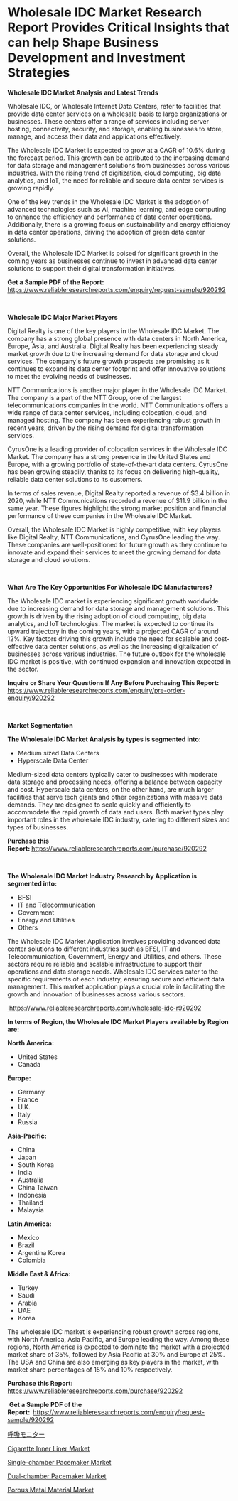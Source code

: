 <p><h1>Wholesale IDC Market Research Report Provides Critical Insights that can help Shape Business Development and Investment Strategies</h1></p><p><strong>Wholesale IDC Market Analysis and Latest Trends</strong></p>
<p><p>Wholesale IDC, or Wholesale Internet Data Centers, refer to facilities that provide data center services on a wholesale basis to large organizations or businesses. These centers offer a range of services including server hosting, connectivity, security, and storage, enabling businesses to store, manage, and access their data and applications effectively.</p><p>The Wholesale IDC Market is expected to grow at a CAGR of 10.6% during the forecast period. This growth can be attributed to the increasing demand for data storage and management solutions from businesses across various industries. With the rising trend of digitization, cloud computing, big data analytics, and IoT, the need for reliable and secure data center services is growing rapidly.</p><p>One of the key trends in the Wholesale IDC Market is the adoption of advanced technologies such as AI, machine learning, and edge computing to enhance the efficiency and performance of data center operations. Additionally, there is a growing focus on sustainability and energy efficiency in data center operations, driving the adoption of green data center solutions.</p><p>Overall, the Wholesale IDC Market is poised for significant growth in the coming years as businesses continue to invest in advanced data center solutions to support their digital transformation initiatives.</p></p>
<p><strong>Get a Sample PDF of the Report:&nbsp;</strong> <a href="https://www.reliableresearchreports.com/enquiry/request-sample/920292">https://www.reliableresearchreports.com/enquiry/request-sample/920292</a></p>
<p>&nbsp;</p>
<p><strong>Wholesale IDC Major Market Players</strong></p>
<p><p>Digital Realty is one of the key players in the Wholesale IDC Market. The company has a strong global presence with data centers in North America, Europe, Asia, and Australia. Digital Realty has been experiencing steady market growth due to the increasing demand for data storage and cloud services. The company's future growth prospects are promising as it continues to expand its data center footprint and offer innovative solutions to meet the evolving needs of businesses.</p><p>NTT Communications is another major player in the Wholesale IDC Market. The company is a part of the NTT Group, one of the largest telecommunications companies in the world. NTT Communications offers a wide range of data center services, including colocation, cloud, and managed hosting. The company has been experiencing robust growth in recent years, driven by the rising demand for digital transformation services.</p><p>CyrusOne is a leading provider of colocation services in the Wholesale IDC Market. The company has a strong presence in the United States and Europe, with a growing portfolio of state-of-the-art data centers. CyrusOne has been growing steadily, thanks to its focus on delivering high-quality, reliable data center solutions to its customers.</p><p>In terms of sales revenue, Digital Realty reported a revenue of $3.4 billion in 2020, while NTT Communications recorded a revenue of $11.9 billion in the same year. These figures highlight the strong market position and financial performance of these companies in the Wholesale IDC Market.</p><p>Overall, the Wholesale IDC Market is highly competitive, with key players like Digital Realty, NTT Communications, and CyrusOne leading the way. These companies are well-positioned for future growth as they continue to innovate and expand their services to meet the growing demand for data storage and cloud solutions.</p></p>
<p>&nbsp;</p>
<p><strong>What Are The Key Opportunities For Wholesale IDC Manufacturers?</strong></p>
<p><p>The Wholesale IDC market is experiencing significant growth worldwide due to increasing demand for data storage and management solutions. This growth is driven by the rising adoption of cloud computing, big data analytics, and IoT technologies. The market is expected to continue its upward trajectory in the coming years, with a projected CAGR of around 12%. Key factors driving this growth include the need for scalable and cost-effective data center solutions, as well as the increasing digitalization of businesses across various industries. The future outlook for the wholesale IDC market is positive, with continued expansion and innovation expected in the sector.</p></p>
<p><strong>Inquire or Share Your Questions If Any Before Purchasing This Report:</strong> <a href="https://www.reliableresearchreports.com/enquiry/pre-order-enquiry/920292">https://www.reliableresearchreports.com/enquiry/pre-order-enquiry/920292</a></p>
<p>&nbsp;</p>
<p><strong>Market Segmentation</strong></p>
<p><strong>The Wholesale IDC Market Analysis by types is segmented into:</strong></p>
<p><ul><li>Medium sized Data Centers</li><li>Hyperscale Data Center</li></ul></p>
<p><p>Medium-sized data centers typically cater to businesses with moderate data storage and processing needs, offering a balance between capacity and cost. Hyperscale data centers, on the other hand, are much larger facilities that serve tech giants and other organizations with massive data demands. They are designed to scale quickly and efficiently to accommodate the rapid growth of data and users. Both market types play important roles in the wholesale IDC industry, catering to different sizes and types of businesses.</p></p>
<p><strong>Purchase this Report:&nbsp;</strong><a href="https://www.reliableresearchreports.com/purchase/920292">https://www.reliableresearchreports.com/purchase/920292</a></p>
<p>&nbsp;</p>
<p><strong>The Wholesale IDC Market Industry Research by Application is segmented into:</strong></p>
<p><ul><li>BFSI</li><li>IT and Telecommunication</li><li>Government</li><li>Energy and Utilities</li><li>Others</li></ul></p>
<p><p>The Wholesale IDC Market Application involves providing advanced data center solutions to different industries such as BFSI, IT and Telecommunication, Government, Energy and Utilities, and others. These sectors require reliable and scalable infrastructure to support their operations and data storage needs. Wholesale IDC services cater to the specific requirements of each industry, ensuring secure and efficient data management. This market application plays a crucial role in facilitating the growth and innovation of businesses across various sectors.</p></p>
<p><a href="https://www.reliableresearchreports.com/wholesale-idc-r920292">&nbsp;https://www.reliableresearchreports.com/wholesale-idc-r920292</a></p>
<p><strong>In terms of Region, the Wholesale IDC Market Players available by Region are:</strong></p>
<p>
    <p> <strong> North America: </strong>
        <ul>
            <li>United States</li>
            <li>Canada</li>
        </ul>
        </p> 
    <p> <strong> Europe: </strong>
        <ul>
            <li>Germany</li>
            <li>France</li>
            <li>U.K.</li>
            <li>Italy</li>
            <li>Russia</li>
        </ul>
        </p> 
    <p> <strong> Asia-Pacific: </strong>
        <ul>
            <li>China</li>
            <li>Japan</li>
            <li>South Korea</li>
            <li>India</li>
            <li>Australia</li>
            <li>China Taiwan</li>
            <li>Indonesia</li>
            <li>Thailand</li>
            <li>Malaysia</li>
        </ul>
        </p> 
    <p> <strong> Latin America: </strong>
        <ul>
            <li>Mexico</li>
            <li>Brazil</li>
            <li>Argentina Korea</li>
            <li>Colombia</li>
        </ul>
        </p> 
    <p> <strong> Middle East & Africa: </strong>
        <ul>
            <li>Turkey</li>
            <li>Saudi</li>
            <li>Arabia</li>
            <li>UAE</li>
            <li>Korea</li>
        </ul>
    </p>
    </p>
<p><p>The wholesale IDC market is experiencing robust growth across regions, with North America, Asia Pacific, and Europe leading the way. Among these regions, North America is expected to dominate the market with a projected market share of 35%, followed by Asia Pacific at 30% and Europe at 25%. The USA and China are also emerging as key players in the market, with market share percentages of 15% and 10% respectively.</p></p>
<p><strong>Purchase this Report: </strong><a href="https://www.reliableresearchreports.com/purchase/920292">https://www.reliableresearchreports.com/purchase/920292</a></p>
<p>&nbsp;<strong>Get a Sample PDF of the Report:&nbsp;&nbsp;</strong><a href="https://www.reliableresearchreports.com/enquiry/request-sample/920292">https://www.reliableresearchreports.com/enquiry/request-sample/920292</a></p>
<p><strong></strong></p>
<p><p><a href="https://github.com/JoanaNitzsche/Market-Research-Report-List-1/blob/main/2540127175633.md">呼吸モニター</a></p><p><a href="https://www.linkedin.com/pulse/cigarette-inner-liner-market-size-segmentation-trends-cgqqe?trackingId=s3%2FzrFXkFtPlGNp%2Bj9xiwA%3D%3D">Cigarette Inner Liner Market</a></p><p><a href="https://github.com/fiixsa/Market-Research-Report-List-3/blob/main/single-chamber-pacemaker-market.md">Single-chamber Pacemaker Market</a></p><p><a href="https://github.com/Airanohannonzb68e5pb53oc1/Market-Research-Report-List-3/blob/main/dual-chamber-pacemaker-market.md">Dual-chamber Pacemaker Market</a></p><p><a href="https://www.linkedin.com/pulse/global-porous-metal-material-market-sector-types-applications-fguje?trackingId=548QqdczWhb6gk8nY7SdEw%3D%3D">Porous Metal Material Market</a></p></p>